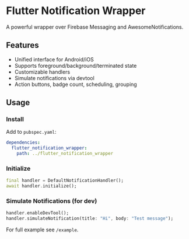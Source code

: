 # Flutter Notification Wrapper

A powerful wrapper over Firebase Messaging and AwesomeNotifications.

## Features
- Unified interface for Android/iOS
- Supports foreground/background/terminated state
- Customizable handlers
- Simulate notifications via devtool
- Action buttons, badge count, scheduling, grouping

## Usage

### Install
Add to `pubspec.yaml`:

```yaml
dependencies:
  flutter_notification_wrapper:
    path: ../flutter_notification_wrapper
```

### Initialize
```dart
final handler = DefaultNotificationHandler();
await handler.initialize();
```

### Simulate Notifications (for dev)
```dart
handler.enableDevTool();
handler.simulateNotification(title: "Hi", body: "Test message");
```

For full example see `/example`.
